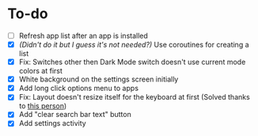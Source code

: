 # To-do
- [ ] Refresh app list after an app is installed 
- [x] *(Didn't do it but I guess it's not needed?)* Use coroutines for creating a list
- [x] Fix: Switches other then Dark Mode switch doesn't use current mode colors at first
- [x] White background on the settings screen initially
- [x] Add long click options menu to apps
- [x] Fix: Layout doesn't resize itself for the keyboard at first (Solved thanks to [this person]( https://issuetracker.google.com/issues/192043120#comment100))
- [x] Add "clear search bar text" button
- [x] Add settings activity
